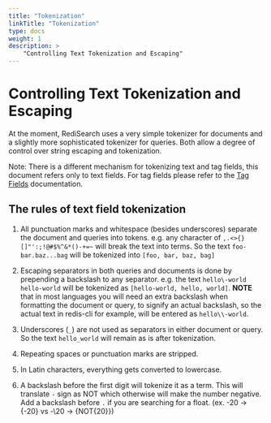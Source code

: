 ```yaml
---
title: "Tokenization"
linkTitle: "Tokenization"
type: docs
weight: 1
description: >
    "Controlling Text Tokenization and Escaping"
---
```


# Controlling Text Tokenization and Escaping

At the moment, RediSearch uses a very simple tokenizer for documents and a slightly more sophisticated tokenizer for queries. Both allow a degree of control over string escaping and tokenization. 

Note: There is a different mechanism for tokenizing text and tag fields, this document refers only to text fields. For tag fields please refer to the [Tag Fields](Tags.md) documentation. 

## The rules of text field tokenization

1. All punctuation marks and whitespace (besides underscores) separate the document and queries into tokens. e.g. any character of `,.<>{}[]"':;!@#$%^&*()-+=~` will break the text into terms.  So the text `foo-bar.baz...bag` will be tokenized into `[foo, bar, baz, bag]`

2. Escaping separators in both queries and documents is done by prepending a backslash to any separator. e.g. the text `hello\-world hello-world` will be tokenized as `[hello-world, hello, world]`. **NOTE** that in most languages you will need an extra backslash when formatting the document or query, to signify an actual backslash, so the actual text in redis-cli for example, will be entered as `hello\\-world`. 

3. Underscores (`_`) are not used as separators in either document or query. So the text `hello_world` will remain as is after tokenization. 

4. Repeating spaces or punctuation marks are stripped. 

5. In Latin characters, everything gets converted to lowercase. 

6. A backslash before the first digit will tokenize it as a term. This will translate `-` sign as NOT which otherwise will make the number negative. Add a backslash before `.` if you are searching for a float. (ex. -20 -> {-20} vs -\20 -> {NOT{20}})